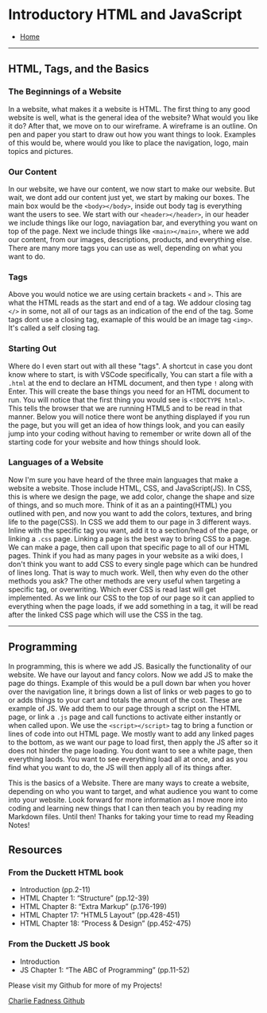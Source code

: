 # Introductory HTML and JavaScript

- [Home](https://fadnesscharlie.github.io/reading-notes/201/)

---

## HTML, Tags, and the Basics

### The Beginnings of a Website

In a website, what makes it a website is HTML. The first thing to any good website is well, what is the general idea of the website? What would you like it do? After that, we move on to our wireframe. A wireframe is an outline. On pen and paper you start to draw out how you want things to look. Examples of this would be, where would you like to place the navigation, logo, main topics and pictures.

### Our Content

In our website, we have our content, we now start to make our website. But wait, we dont add our content just yet, we start by making our boxes. The main box would be the `<body></body>`, inside out body tag is everything want the users to see. We start with our `<header></header>`, in our header we include things like our logo, naviagation bar, and everything you want on top of the page. Next we include things like `<main></main>`, where we add our content, from our images, descriptions, products, and everything else. There are many more tags you can use as well, depending on what you want to do.

### Tags

Above you would notice we are using certain brackets `<` and `>`. This are what the HTML reads as the start and end of a tag. We addour closing tag `</>` in some, not all of our tags as an indication of the end of the tag. Some tags dont use a closing tag, examaple of this would be an image tag `<img>`. It's called a self closing tag.

### Starting Out

Where do I even start out with all these "tags". A shortcut in case you dont know where to start, is with VSCode specifically, You can start a file with a `.html` at the end to declare an HTML document, and then type `!` along with Enter. This will create the base things you need for an HTML document to run. You will notice that the first thing you would see is `<!DOCTYPE html>`. This tells the browser that we are running HTML5 and to be read in that manner. Below you will notice there wont be anything displayed if you run the page, but you will get an idea of how things look, and you can easily jump into your coding without having to remember or write down all of the starting code for your website and how things should look.

### Languages of a Website

Now I'm sure you have heard of the three main languages that make a website a website. Those include HTML, CSS, and JavaScript(JS). In CSS, this is where we design the page, we add color, change the shape and size of things, and so much more. Think of it as an a painting(HTML) you outlined with pen, and now you want to add the colors, textures, and bring life to the page(CSS). In CSS we add them to our page in 3 different ways. Inline with the specific tag you want, add it to a section/head of the page, or linking a `.css` page. Linking a page is the best way to bring CSS to a page. We can make a page, then call upon that specific page to all of our HTML pages. Think if you had as many pages in your website as a wiki does, I don't think you want to add CSS to every single page which can be hundred of lines long. That is way to much work. Well, then why even do the other methods you ask? The other methods are very useful when targeting a specific tag, or overwriting. Which ever CSS is read last will get implemented. As we link our CSS to the top of our page so it can applied to everything when the page loads, if we add something in a tag, it will be read after the linked CSS page which will use the CSS in the tag.

---

## Programming

In programming, this is where we add JS. Basically the functionality of our website. We have our layout and fancy colors. Now we add JS to make the page do things. Example of this would be a pull down bar when you hover over the navigation line, it brings down a list of links or web pages to go to or adds things to your cart and totals the amount of the cost. These are example of JS. We add them to our page through a script on the HTML page, or link a `.js` page and call functions to activate either instantly or when called upon. We use the `<script></script>` tag to bring a function or lines of code into out HTML page. We mostly want to add any linked pages to the bottom, as we want our page to load first, then apply the JS after so it does not hinder the page loading. You dont want to see a white page, then everything laods. You want to see everything load all at once, and as you find what you want to do, the JS will then apply all of its things after.

This is the basics of a Website. There are many ways to create a website, depending on who you want to target, and what audience you want to come into your website. Look forward for more information as I move more into coding and learning new things that I can then teach you by reading my Markdown files. Until then! Thanks for taking your time to read my Reading Notes!

## Resources

### From the Duckett HTML book

- Introduction (pp.2-11)
- HTML Chapter 1: “Structure” (pp.12-39)
- HTML Chapter 8: “Extra Markup” (p.176-199)
- HTML Chapter 17: “HTML5 Layout” (pp.428-451)
- HTML Chapter 18: “Process & Design” (pp.452-475)

### From the Duckett JS book

- Introduction
- JS Chapter 1: “The ABC of Programming” (pp.11-52)

Please visit my Github for more of my Projects!

[Charlie Fadness Github](https://github.com/fadnesscharlie)
